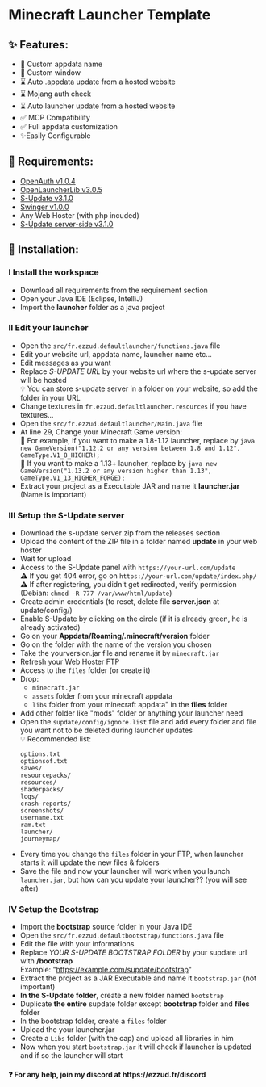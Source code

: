 # Minecraft Launcher Template

<h2>✨ Features:</h2>

<p>

- 🎈 Custom appdata name
- 🎈 Custom window
- ⌛ Auto .appdata update from a hosted website
- ⌛ Mojang auth check
- ⌛ Auto launcher update from a hosted website
- ✅ MCP Compatibility
- ✅ Full appdata customization
- ✨Easily Configurable

</p>

<h2>🛑 Requirements:</h2>

<p>

- [OpenAuth v1.0.4](https://ezzud.fr/others/openauth-1.0.4.jar)
- [OpenLauncherLib v3.0.5](https://ezzud.fr/others/openlauncherlib-3.0.5.jar)
- [S-Update v3.1.0](https://ezzud.fr/others/s-update-3.1.0-BETA.jar)
- [Swinger v1.0.0](https://ezzud.fr/others/swinger-1.0.0-BETA.jar)
- Any Web Hoster (with php incuded)
- [S-Update server-side v3.1.0](https://github.com/Litarvan/S-Update-Server/releases)

</p>

<h2>📜 Installation:</h2>

<h3>I Install the workspace</h3>
<p>

- Download all requirements from the requirement section 
- Open your Java IDE (Eclipse, IntelliJ)
- Import the **launcher** folder as a java project


</p>

<h3>II Edit your launcher</h3>

<p>

- Open the `src/fr.ezzud.defaultlauncher/functions.java` file
- Edit your website url, appdata name, launcher name etc...
- Edit messages as you want
- Replace *S-UPDATE URL* by your website url where the s-update server will be hosted <br>
💡 You can store s-update server in a folder on your website, so add the folder in your URL
- Change textures in `fr.ezzud.defaultlauncher.resources` if you have textures...
- Open the `src/fr.ezzud.defaultlauncher/Main.java` file
- At line 29, Change your Minecraft Game version:<br>
📢 For example, if you want to make a 1.8-1.12 launcher, replace by ```java new GameVersion("1.12.2 or any version between 1.8 and 1.12", GameType.V1_8_HIGHER);```<br>
📢 If you want to make a 1.13+ launcher, replace by ```java new GameVersion("1.13.2 or any version higher than 1.13", GameType.V1_13_HIGHER_FORGE);```
- Extract your project as a Executable JAR and name it **launcher.jar** (Name is important)

</p>

<h3>III Setup the S-Update server</h3>

<p>

- Download the s-update server zip from the releases section
- Upload the content of the ZIP file in a folder named **update** in your web hoster
- Wait for upload
- Access to the S-Update panel with `https://your-url.com/update`<br />
  ⚠ If you get 404 error, go on `https://your-url.com/update/index.php/`<br />
  ⚠ If after registering, you didn't get redirected, verify permission (Debian: `chmod -R 777 /var/www/html/update`)<br />
- Create admin credentials (to reset, delete file **server.json** at update/config/)
- Enable S-Update by clicking on the circle (if it is already green, he is already activated) 
- Go on your **Appdata/Roaming/.minecraft/version** folder
- Go on the folder with the name of the version you chosen
- Take the yourversion.jar file and rename it by `minecraft.jar`
- Refresh your Web Hoster FTP
- Access to the `files` folder (or create it)
- Drop:<br>
  - `minecraft.jar`
  - `assets` folder from your minecraft appdata
  - `libs` folder from your minecraft appdata"
  in the **files** folder
- Add other folder like "mods" folder or anything your launcher need
- Open the `supdate/config/ignore.list` file and add every folder and file you want not to be deleted during launcher updates<br>
💡 Recommended list:<br>
  ```
  options.txt
  optionsof.txt
  saves/
  resourcepacks/
  resources/
  shaderpacks/
  logs/
  crash-reports/
  screenshots/
  username.txt
  ram.txt
  launcher/
  journeymap/
  ```
- Every time you change the `files` folder in your FTP, when launcher starts it will update the new files & folders
- Save the file and now your launcher will work when you launch `launcher.jar`, but how can you update your launcher?? (you will see after)

</p>


<h3>IV Setup the Bootstrap</h3>

<p>

- Import the **bootstrap** source folder in your Java IDE 
- Open the `src/fr.ezzud.defaultbootstrap/functions.java` file
- Edit the file with your informations
- Replace *YOUR S-UPDATE BOOTSTRAP FOLDER* by your supdate url with **/bootstrap**<br>
Example: "https://example.com/supdate/bootstrap"
- Extract the project as a JAR Executable and name it `bootstrap.jar` (not important)
- **In the S-Update folder**, create a new folder named `bootstrap`
- Duplicate __the entire__ supdate folder except **bootstrap** folder and **files** folder
- In the bootstrap folder, create a `files` folder
- Upload the your launcher.jar
- Create a `Libs` folder (with the cap) and upload all libraries in him
- Now when you start `bootstrap.jar` it will check if launcher is updated and if so the launcher will start

</p>

<h4>❓ For any help, join my discord at https://ezzud.fr/discord</h4>
